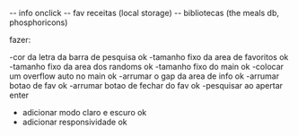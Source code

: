 -- info onclick
-- fav receitas (local storage)
-- bibliotecas (the meals db, phosphoricons)

fazer:

-cor da letra da barra de pesquisa ok
-tamanho fixo da area de favoritos ok
-tamanho fixo da area dos randoms ok
-tamanho fixo do main ok
-colocar um overflow auto no main ok
-arrumar o gap da area de info ok
-arrumar botao de fav ok
-arrumar botao de fechar do fav ok
-pesquisar ao apertar enter

- adicionar modo claro e escuro ok
- adicionar responsividade ok
